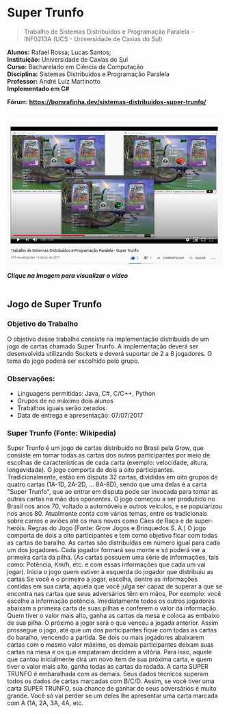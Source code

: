 # Super Trunfo

>
>Trabalho de Sistemas Distribuídos e Programação Paralela - INF0213A (UCS - Universidade de Caxias do Sul)
>

**Alunos:** Rafael Rossa; Lucas Santos;</br>
**Instituição:** Universidade de Caxias do Sul</br>
**Curso:** Bacharelado em Ciência da Computação</br>
**Disciplina:** Sistemas Distribuídos e Programação Paralela</br>
**Professor:** André Luiz Martinotto</br>
**Implementado em C#**

**Fórum: <a href="https://bomrafinha.dev/sistemas-distribuidos-super-trunfo/" target="_blank">https://bomrafinha.dev/sistemas-distribuidos-super-trunfo/</a>**</br></br>

[![Clique na Imagem para visualizar o vídeo](Documentacao/youtube.png)](https://youtu.be/EbV2lJxc2mU "Clique na Imagem para visualizar o vídeo")

***Clique na Imagem para visualizar o vídeo***</br></br>

## Jogo de Super Trunfo

### Objetivo do Trabalho

O objetivo desse trabalho consiste na implementação distribuída de um jogo de cartas chamado Super Trunfo. A implementação deverá ser desenvolvida utilizando Sockets e deverá suportar de 2 a 8 jogadores. O tema do jogo poderá ser escolhido pelo grupo.

### Observações:
- Linguagens permitidas: Java, C#, C/C++, Python
- Grupos de no máximo dois alunos
- Trabalhos iguais serão zerados.
- Data de entrega e apresentação: 07/07/2017

### Super Trunfo (Fonte: Wikipedia)

Super Trunfo é um jogo de cartas distribuído no Brasil pela Grow, que consiste em tomar todas as cartas dos outros participantes por meio de escolhas de características de cada carta (exemplo:  velocidade, altura, longevidade). O jogo comporta de dois a oito participantes.
Tradicionalmente, estão em disputa 32 cartas, divididas em oito  grupos de quatro cartas (1A-1D, 2A-2D, … 8A-8D), sendo que uma delas é a carta "Super Trunfo", que ao entrar em disputa pode ser invocada para tomar as outras cartas na mão dos oponentes. O jogo começou a ser produzido no Brasil nos anos 70, voltado a automóveis e outros veículos, e se popularizou nos anos 80. Atualmente conta com vários temas, entre os tradicionais sobre carros e aviões até os mais novos como Cães de Raça e de super-heróis.
Regras do Jogo (Fonte: Grow Jogos e Brinquedos S. A.) O jogo comporta de dois a oito participantes e tem como objetivo ficar com todas as cartas do baralho. As cartas são distribuídas em número igual para cada um dos jogadores. Cada jogador formará seu monte e só poderá ver a primeira carta da pilha. (As cartas possuem uma série de informações, tais como: Potência, Km/h,
etc. e com essas informações que cada um vai jogar). Inicia o jogo quem estiver à esquerda do jogador que distribuiu as cartas
Se você é o primeiro a jogar, escolha, dentre as informações contidas em sua carta, aquela que você julga ser capaz de superar a que se encontra nas cartas que seus adversários têm em mãos, Por exemplo: você escolhe a informação potência. Imediatamente todos os outros jogadores abaixam a primeira carta de suas pilhas e conferem o valor da informação. Quem tiver o valor mais alto, ganha as cartas da mesa e coloca as embaixo de sua pilha. O próximo a jogar será o que venceu a jogada anterior. Assim prossegue o jogo, até que um dos participantes fique com todas as cartas do baralho, vencendo a partida. Se dois ou mais jogadores abaixarem cartas com o mesmo valor máximo, os demais participantes deixam suas cartas na mesa e os que empataram decidem a vitória. Para isso, aquele que cantou inicialmente dirá  um novo item de sua próxima carta, e quem tiver o valor mais alto, ganha todas as cartas da rodada.
A carta SUPER TRUNFO é embaralhada com as demais. Seus dados técnicos superam todos os dados de cartas marcadas com B/C/D. Assim, se você tiver uma carta SUPER TRUNFO, sua chance de ganhar de seus adversários è muito grande. Você só vai perder se um deles lhe apresentar uma carta marcada com A (1A, 2A, 3A, 4A, etc. 
